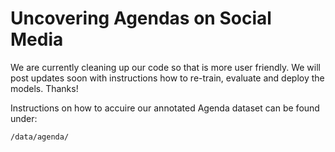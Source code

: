 # Uncovering Agendas on Social Media

We are currently cleaning up our code so that is more user friendly. We will post updates soon with instructions how to re-train, evaluate and deploy the models. Thanks!

Instructions on how to accuire our annotated Agenda dataset can be found under:
```
/data/agenda/
```

